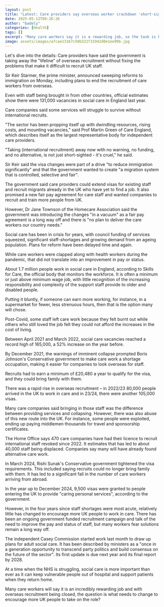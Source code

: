 ```yaml
---
layout: post
title: "Latest: Care providers say overseas worker crackdown 'short-sighted'"
date: 2025-05-12T09:26:26
author: "badely"
categories: [Health]
tags: []
excerpt: "Many care workers say it is a rewarding job, so the task is how to get more people in the UK to apply."
image: assets/images/a7cae13167c50b322f31942d0e1ee99b.jpg
---
```


Let's dive into the details: Care providers have said the government is taking away the "lifeline" of overseas recruitment without fixing the problems that make it difficult to recruit UK staff.

Sir Keir Starmer, the prime minister, announced sweeping reforms to immigration on Monday, including plans to end the recruitment of care workers from overseas. 

Even with staff being brought in from other countries, official estimates show there were 131,000 vacancies in social care in England last year. 

Care companies said some services will struggle to survive without international recruits.

"The sector has been propping itself up with dwindling resources, rising costs, and mounting vacancies," said Prof Martin Green of Care England, which describes itself as the largest representative body for independent care providers.

"Taking (international recruitment) away now with no warning, no funding, and no alternative, is not just short-sighted - it's cruel," he said.

Sir Keir said the visa changes were part of a drive "to reduce immigration significantly" and that the government wanted to create "a migration system that is controlled, selective and fair".

The government said care providers could extend visas for existing staff and recruit migrants already in the UK who have yet to find a job. It also promised a new fair pay agreement for care staff and wanted companies to recruit and train more people from UK.

However, Dr Jane Townson of the Homecare Association said the government was introducing the changes "in a vacuum" as a fair pay agreement is a long way off and there is "no plan to deliver the care workers our country needs."

Social care has been in crisis for years, with council funding of services squeezed, significant staff-shortages and growing demand from an ageing population. Plans for reform have been delayed time and again.

While care workers were clapped along with health workers during the pandemic, that did not translate into an improvement in pay or status.

About 1.7 million people work in social care in England, according to Skills for Care, the official body that monitors the workforce. It is often a minimum or just above minimum wage job, with little recognition of the increasing responsibility and complexity of the support staff provide to older and disabled people.

Putting it bluntly, if someone can earn more working, for instance, in a supermarket for fewer, less strenuous hours, then that is the option many will chose.

Post-Covid, some staff left care work because they felt burnt out while others who still loved the job felt they could not afford the increases in the cost of living.

Between April 2021 and March 2022, social care vacancies reached a record high of 165,000, a 52% increase on the year before.

By December 2021, the warnings of imminent collapse prompted Boris Johnson's Conservative government to make care work a shortage occupation, making it easier for companies to look overseas for staff. 

Recruits had to earn a minimum of £20,480 a year to qualify for the visa, and they could bring family with them.

There was a rapid rise in overseas recruitment – in 2022/23 80,000 people arrived in the UK to work in care and in 23/24, there were another 105,000 visas.

Many care companies said bringing in those staff was the difference between providing services and collapsing. However, there was also abuse of this new route into the UK. For instance, some people were exploited, ending up paying middlemen thousands for travel and sponsorship certificates.

The Home Office says 470 care companies have had their licence to recruit international staff revoked since 2022. It estimates that has led to about 40,000 staff being displaced. Companies say many will have already found alternative care work.

In March 2024, Rishi Sunak's Conservative government tightened the visa requirements. This included saying recruits could no longer bring family with them. It has led to a significant fall in the number of care workers arriving from abroad.

In the year up to December 2024, 9,500 visas were granted to people entering the UK to provide "caring personal services", according to the government.

However, in the four years since staff shortages were most acute, relatively little has changed to encourage more UK people to work in care. There has been an ongoing government funded recruitment campaign and talk of the need to improve the pay and status of staff, but many workers fear solutions remain a long way off.

The independent Casey Commission started work last month to draw up plans for adult social care. It has been described by ministers as a "once in a generation opportunity to transcend party politics and build consensus on the future of the sector". Its first update is due next year and its final report by 2028.

At a time when the NHS is struggling, social care is more important than ever as it can keep vulnerable people out of hospital and support patients when they return home.

Many care workers will say it is an incredibly rewarding job and with overseas recruitment being closed, the question is what needs to change to encourage more UK people to take on the role?

